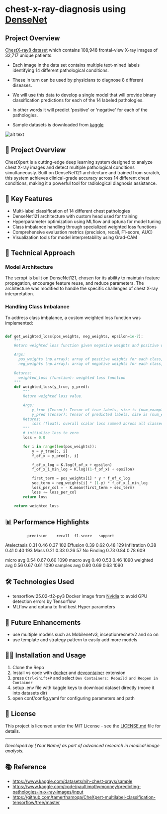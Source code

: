 # chest-x-ray-diagnosis using [DenseNet](https://arxiv.org/abs/1608.06993)

## Project Overview
[ChestX-ray8 dataset](https://arxiv.org/abs/1705.02315) which contains 108,948 frontal-view X-ray images of 32,717 unique patients. 
- Each image in the data set contains multiple text-mined labels identifying 14 different pathological conditions. 
- These in turn can be used by physicians to diagnose 8 different diseases. 
- We will use this data to develop a single model that will provide binary classification predictions for each of the 14 labeled pathologies. 
- In other words it will predict 'positive' or 'negative' for each of the pathologies.

- Sample datasets is downloaded from [kaggle](https://www.kaggle.com/datasets/nih-chest-xrays/sample)

![alt text](resources/random_images.png)

## 🏥 Project Overview

ChestXpert is a cutting-edge deep learning system designed to analyze chest X-ray images and detect multiple pathological conditions simultaneously. Built on DenseNet121 architecture and trained from scratch, this system achieves clinical-grade accuracy across 14 different chest conditions, making it a powerful tool for radiological diagnosis assistance.

## 🌟 Key Features

- Multi-label classification of 14 different chest pathologies
- DenseNet121 architecture with custom head used for training
- Hyperparameter optimization using MLflow and optuna for model tuning
- Class imbalance handling through specialized weighted loss functions
- Comprehensive evaluation metrics (precision, recall, F1-score, AUC)
- Visualization tools for model interpretability using Grad-CAM

## 🧠 Technical Approach

### Model Architecture

The scropt is built on DenseNet121, chosen for its ability to maintain feature propagation, encourage feature reuse, and reduce parameters. The architecture was modified to handle the specific challenges of chest X-ray interpretation.

### Handling Class Imbalance

To address class imbalance, a custom weighted loss function was implemented:

```python

def get_weighted_loss(pos_weights, neg_weights, epsilon=1e-7):
    """
    Return weighted loss function given negative weights and positive weights.

    Args:
      pos_weights (np.array): array of positive weights for each class, size (num_classes)
      neg_weights (np.array): array of negative weights for each class, size (num_classes)
    
    Returns:
      weighted_loss (function): weighted loss function
    """
    def weighted_loss(y_true, y_pred):
        """
        Return weighted loss value. 

        Args:
            y_true (Tensor): Tensor of true labels, size is (num_examples, num_classes)
            y_pred (Tensor): Tensor of predicted labels, size is (num_examples, num_classes)
        Returns:
            loss (float): overall scalar loss summed across all classes
        """
        # initialize loss to zero
        loss = 0.0

        for i in range(len(pos_weights)):
            y = y_true[:, i]
            f_of_x = y_pred[:, i]

            f_of_x_log = K.log(f_of_x + epsilon)
            f_of_x_1_min_log = K.log((1-f_of_x) + epsilon)

            first_term = pos_weights[i] * y * f_of_x_log
            sec_term = neg_weights[i] * (1-y) * f_of_x_1_min_log
            loss_per_col = - K.mean(first_term + sec_term)
            loss += loss_per_col
        return loss

    return weighted_loss

```


## 📊 Performance Highlights

              precision    recall  f1-score   support

 Atelectasis       0.31      0.46      0.37       102
    Effusion       0.39      0.62      0.48       129
Infiltration       0.38      0.41      0.40       193
        Mass       0.21      0.33      0.26        57
  No Finding       0.73      0.84      0.78       609

   micro avg       0.54      0.67      0.60      1090
   macro avg       0.40      0.53      0.46      1090
weighted avg       0.56      0.67      0.61      1090
 samples avg       0.60      0.69      0.63      1090

## 🛠️ Technologies Used
- tensorflow:25.02-tf2-py3 Docker image from [Nvidia](https://docs.nvidia.com/deeplearning/frameworks/tensorflow-release-notes/rel-25-01.html#) to avoid GPU detection errors by Tensorflow
- MLflow and optuna to find best Hyper parameters 

## 🚀 Future Enhancements
- use multiple models such as Mobilenetv3, inceptionresnetv2 and so on
- use template and strategy pattern to easily add more models

## 👨‍💻 Installation and Usage

1. Clone the Repo
2. Install vs code with [docker](https://marketplace.visualstudio.com/items?itemName=ms-azuretools.vscode-docker) and [devcontainer](https://marketplace.visualstudio.com/items?itemName=ms-vscode-remote.remote-containers) extension
3. press `Ctrl+Shift+P` and select `Dev Containers: Rebuild and Reopen in Container`
4. setup .env file with kaggle keys to download dataset directly (move it into datasets dir)
5. open conf/config.yaml for configuring parameters and path

## 📄 License

This project is licensed under the MIT License - see the [LICENSE.md](LICENSE.md) file for details.

---

*Developed by [Your Name] as part of advanced research in medical image analysis.*
## 📚 Reference
* https://www.kaggle.com/datasets/nih-chest-xrays/sample
* https://www.kaggle.com/code/paultimothymooney/predicting-pathologies-in-x-ray-images/input
* https://github.com/tamerthamoqa/CheXpert-multilabel-classification-tensorflow/tree/master
* 